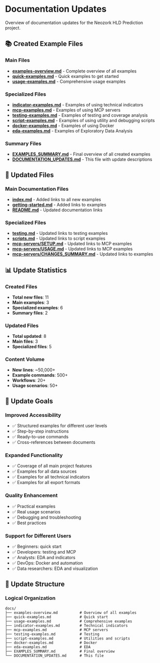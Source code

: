 # Documentation Updates

Overview of documentation updates for the Neozork HLD Prediction project.

## 📚 Created Example Files

### Main Files
- **[examples-overview.md](examples-overview.md)** - Complete overview of all examples
- **[quick-examples.md](quick-examples.md)** - Quick examples to get started
- **[usage-examples.md](usage-examples.md)** - Comprehensive usage examples

### Specialized Files
- **[indicator-examples.md](indicator-examples.md)** - Examples of using technical indicators
- **[mcp-examples.md](mcp-examples.md)** - Examples of using MCP servers
- **[testing-examples.md](testing-examples.md)** - Examples of testing and coverage analysis
- **[script-examples.md](script-examples.md)** - Examples of using utility and debugging scripts
- **[docker-examples.md](docker-examples.md)** - Examples of using Docker
- **[eda-examples.md](eda-examples.md)** - Examples of Exploratory Data Analysis

### Summary Files
- **[EXAMPLES_SUMMARY.md](EXAMPLES_SUMMARY.md)** - Final overview of all created examples
- **[DOCUMENTATION_UPDATES.md](DOCUMENTATION_UPDATES.md)** - This file with update descriptions

## 🔄 Updated Files

### Main Documentation Files
- **[index.md](index.md)** - Added links to all new examples
- **[getting-started.md](getting-started.md)** - Added links to examples
- **[README.md](../README.md)** - Updated documentation links

### Specialized Files
- **[testing.md](testing.md)** - Updated links to testing examples
- **[scripts.md](scripts.md)** - Updated links to script examples
- **[mcp-servers/SETUP.md](mcp-servers/SETUP.md)** - Updated links to MCP examples
- **[mcp-servers/USAGE.md](mcp-servers/USAGE.md)** - Updated links to MCP examples
- **[mcp-servers/CHANGES_SUMMARY.md](mcp-servers/CHANGES_SUMMARY.md)** - Updated links to examples

## 📊 Update Statistics

### Created Files
- **Total new files**: 11
- **Main examples**: 3
- **Specialized examples**: 6
- **Summary files**: 2

### Updated Files
- **Total updated**: 8
- **Main files**: 3
- **Specialized files**: 5

### Content Volume
- **New lines**: ~50,000+
- **Example commands**: 500+
- **Workflows**: 20+
- **Usage scenarios**: 50+

## 🎯 Update Goals

### Improved Accessibility
- ✅ Structured examples for different user levels
- ✅ Step-by-step instructions
- ✅ Ready-to-use commands
- ✅ Cross-references between documents

### Expanded Functionality
- ✅ Coverage of all main project features
- ✅ Examples for all data sources
- ✅ Examples for all technical indicators
- ✅ Examples for all export formats

### Quality Enhancement
- ✅ Practical examples
- ✅ Real usage scenarios
- ✅ Debugging and troubleshooting
- ✅ Best practices

### Support for Different Users
- ✅ Beginners: quick start
- ✅ Developers: testing and MCP
- ✅ Analysts: EDA and indicators
- ✅ DevOps: Docker and automation
- ✅ Data researchers: EDA and visualization

## 🔄 Update Structure

### Logical Organization
```
docs/
├── examples-overview.md          # Overview of all examples
├── quick-examples.md             # Quick start
├── usage-examples.md             # Comprehensive examples
├── indicator-examples.md         # Technical indicators
├── mcp-examples.md               # MCP servers
├── testing-examples.md           # Testing
├── script-examples.md            # Utilities and scripts
├── docker-examples.md            # Docker
├── eda-examples.md               # EDA
├── EXAMPLES_SUMMARY.md           # Final overview
└── DOCUMENTATION_UPDATES.md      # This file
``` 